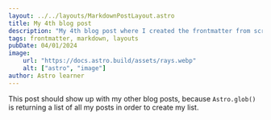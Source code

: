 ```yaml
---
layout: ../../layouts/MarkdownPostLayout.astro
title: My 4th blog post
description: "My 4th blog post where I created the frontmatter from scratch"
tags: frontmatter, markdown, layouts
pubDate: 04/01/2024
image: 
    url: "https://docs.astro.build/assets/rays.webp"
    alt: ["astro", "image"]
author: Astro learner
---
```

This post should show up with my other blog posts, because `Astro.glob()` is returning a list of all my posts in order to create my list.